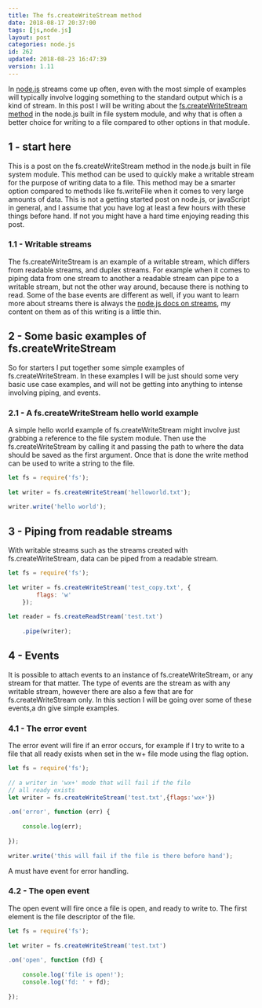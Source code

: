 ```yaml
---
title: The fs.createWriteStream method
date: 2018-08-17 20:37:00
tags: [js,node.js]
layout: post
categories: node.js
id: 262
updated: 2018-08-23 16:47:39
version: 1.11
---
```


In [node.js](https://nodejs.org/en/) streams come up often, even with the most simple of examples will typically involve logging something to the standard output which is a kind of stream. In this post I will be writing about the [fs.createWriteStream method](https://nodejs.org/docs/latest-v8.x/api/fs.html) in the node.js built in file system module, and why that is often a better choice for writing to a file compared to other options in that module.

<!-- more -->

## 1 - start here

This is a post on the fs.createWriteStream method in the node.js built in file system module. This method can be used to quickly make a writable stream for the purpose of writing data to a file. This method may be a smarter option compared to methods like fs.writeFile when it comes to very large amounts of data. This is not a getting started post on node.js, or javaScript in general, and I assume that you have log at least a few hours with these things before hand. If not you might have a hard time enjoying reading this post.

### 1.1 - Writable streams

The fs.createWriteStream is an example of a writable stream, which differs from readable streams, and duplex streams. For example when it comes to piping data from one stream to another a readable stream can pipe to a writable stream, but not the other way around, because there is nothing to read. Some of the base events are different as well, if you want to learn more about streams there is always the [node.js docs on streams](https://nodejs.org/dist/latest-v8.x/docs/api/stream.html), my content on them as of this writing is a little thin.

## 2 - Some basic examples of fs.createWriteStream

So for starters I put together some simple examples of fs.createWriteStream. In these examples I will be just should some very basic use case examples, and will not be getting into anything to intense involving piping, and events.

### 2.1 - A fs.createWriteStream hello world example

A simple hello world example of fs.createWriteStream might involve just grabbing a reference to the file system module. Then use the fs.createWriteStream by calling it and passing the path to where the data should be saved as the first argument. Once that is done the write method can be used to write a string to the file.

```js
let fs = require('fs');
 
let writer = fs.createWriteStream('helloworld.txt');
 
writer.write('hello world');
```

## 3 - Piping from readable streams

With writable streams such as the streams created with fs.createWriteStream, data can be piped from a readable stream.

```js
let fs = require('fs');
 
let writer = fs.createWriteStream('test_copy.txt', {
        flags: 'w'
    });
 
let reader = fs.createReadStream('test.txt')
 
    .pipe(writer);
```

## 4 - Events

It is possible to attach events to an instance of fs.createWriteStream, or any stream for that matter. The type of events are the stream as with any writable stream, however there are also a few that are for fs.createWriteStream only. In this section I will be going over some of these events,a dn give simple examples.

### 4.1 - The error event

The error event will fire if an error occurs, for example if I try to write to a file that all ready exists when set in the w+ file mode using the flag option.

```js
let fs = require('fs');
 
// a writer in 'wx+' mode that will fail if the file
// all ready exists
let writer = fs.createWriteStream('test.txt',{flags:'wx+'})
 
.on('error', function (err) {
 
    console.log(err);
 
});
 
writer.write('this will fail if the file is there before hand');
```

A must have event for error handling.

### 4.2 - The open event

The open event will fire once a file is open, and ready to write to. The first element is the file descriptor of the file.

```js
let fs = require('fs');
 
let writer = fs.createWriteStream('test.txt')
 
.on('open', function (fd) {
 
    console.log('file is open!');
    console.log('fd: ' + fd);
 
});
```